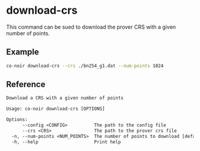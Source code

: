 # download-crs

This command can be sued to download the prover CRS with a given number of points.

## Example

```bash
co-noir download-crs --crs ./bn254_g1.dat --num-points 1024
```

## Reference

```txt
Download a CRS with a given number of points

Usage: co-noir download-crs [OPTIONS]

Options:
      --config <CONFIG>          The path to the config file
      --crs <CRS>                The path to the prover crs file
  -n, --num-points <NUM_POINTS>  The number of points to download [default: 1]
  -h, --help                     Print help
```
